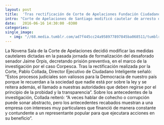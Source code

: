 ```yaml
---
layout: post
title:  'Tras rectificación de Corte de Apelaciones Fundación Ciudadano Inteligente: "Estos procesos judiciales son valiosos para la democracia de nuestro país"'
intro: "Corte de Apelaciones de Santiago modificó cautelar de arresto domiciliario y decreta prisión preventiva al Senador Jaime Orpis."
date:   2016-06-16 14:30:00 -0300
categories: 
single_image:
  - img: "//68.media.tumblr.com/ad7f445cc24a958977897845ba068511/tumblr_inline_o8vs56ziux1r9usgg_500.png"
---
```

La Novena Sala de la Corte de Apelaciones decidió modificar las medidas cautelares dictadas en la pasada jornada de formalización del desaforado senador Jaime Orpis, decretando prisión preventiva, en el marco de la investigación por el caso Corpesca.
Tras la rectificación realizada por la Corte, Pablo Collada, Director Ejecutivo de Ciudadano Inteligente señaló: “Estos procesos judiciales son valiosos para la Democracia de nuestro país porque le recuerdan a la sociedad que nadie está por sobre la ley y se reitera además, el llamado a nuestras autoridades que deben regirse por el principio de la probidad y la transparencia”.
Sobre los antecedentes de la investigación, Collada reiteró: “A veces hablar de cohecho o corrupción puede sonar abstracto, pero los antecedentes recabados muestran a una empresa con intereses muy particulares que financió de manera constante y contundente a un representante popular para que ejecutara acciones en su beneficio”.
